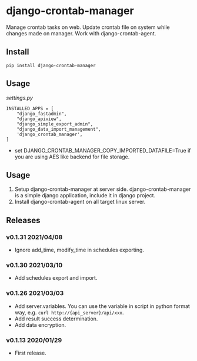 # django-crontab-manager

Manage crontab tasks on web. Update crontab file on system while changes made on manager. Work with django-crontab-agent.

## Install

```
pip install django-crontab-manager
```

## Usage

*settings.py*

```
INSTALLED_APPS = [
    "django_fastadmin",
    "django_apiview",
    "django_simple_export_admin",
    "django_data_import_management",
    'django_crontab_manager',
]
```
- set DJANGO_CRONTAB_MANAGER_COPY_IMPORTED_DATAFILE=True if you are using AES like backend for file storage.

## Usage

1. Setup django-crontab-manager at server side. django-crontab-manager is a simple django application, include it in django project.
1. Install django-crontab-agent on all target linux server.

## Releases

### v0.1.31 2021/04/08

- Ignore add_time, modify_time in schedules exporting.

### v0.1.30 2021/03/10

- Add schedules export and import.

### v0.1.26 2021/03/03

- Add server.variables. You can use the variable in script in python format way, e.g. `curl http://{api_server}/api/xxx`.
- Add result success determination.
- Add data encryption.

### v0.1.13 2020/01/29

- First release.
